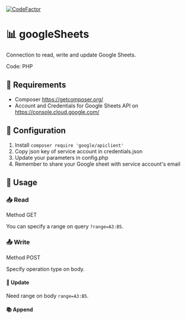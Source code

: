 [![CodeFactor](https://www.codefactor.io/repository/github/teschiopol/googlesheets/badge)](https://www.codefactor.io/repository/github/teschiopol/googlesheets)

# 📊 googleSheets
Connection to read, write and update Google Sheets.

Code: PHP 

## 📗 Requirements
- Composer https://getcomposer.org/
- Account and Credentials for Google Sheets API on https://console.cloud.google.com/

## 📒 Configuration
1) Install ```composer require 'google/apiclient'```
2) Copy json key of service account in credentials.json
3) Update your parameters in config.php
4) Remember to share your Google sheet with service account's email

## 📔 Usage

### 📥 Read

Method GET

You can specify a range on query ```?range=A3:B5```.

### 📤 Write

Method POST

Specify operation type on body.

#### 📘 Update

Need range on body ```range=A3:B5```.

#### 📚 Append
